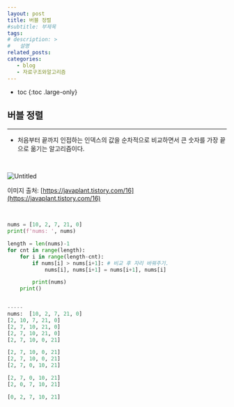```yaml
---
layout: post
title: 버블 정렬
#subtitle: 부제목
tags: 
# description: >
#   설명
related_posts:
categories:
   - blog
   - 자료구조와알고리즘
---
```


* toc
{:toc .large-only}

## 버블 정렬

---

- 처음부터 끝까지 인접하는 인덱스의 값을 순차적으로 비교하면서 큰 숫자를 가장 끝으로 옮기는 알고리즘이다.

<br>

![Untitled](https://www.notion.so/image/https%3A%2F%2Fs3-us-west-2.amazonaws.com%2Fsecure.notion-static.com%2F406dec0f-1f19-41d5-b727-8409ad17f9bb%2FUntitled.png?table=block&id=1136027c-3154-425b-8628-12c6d55e496d&spaceId=f16113f4-95e7-4ac6-ada0-45492733c4cd&width=2000&userId=92169a94-f707-422c-af89-db4f03f6645b&cache=v2)

이미지 출처: [https://javaplant.tistory.com/16](https://javaplant.tistory.com/16)

<br>

```python
nums = [10, 2, 7, 21, 0]
print(f'nums: ', nums)

length = len(nums)-1 
for cnt in range(length):
    for i in range(length-cnt):
        if nums[i] > nums[i+1]: # 비교 후 자리 바꿔주기.
            nums[i], nums[i+1] = nums[i+1], nums[i] 

        print(nums)
    print()


-----
nums:  [10, 2, 7, 21, 0]
[2, 10, 7, 21, 0]
[2, 7, 10, 21, 0]
[2, 7, 10, 21, 0]
[2, 7, 10, 0, 21]

[2, 7, 10, 0, 21]
[2, 7, 10, 0, 21]
[2, 7, 0, 10, 21]

[2, 7, 0, 10, 21]
[2, 0, 7, 10, 21]

[0, 2, 7, 10, 21]
```